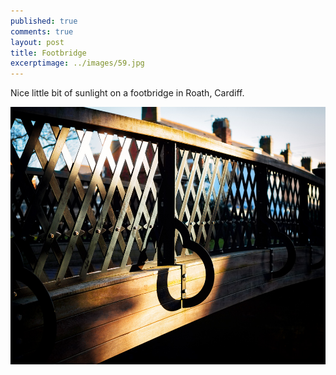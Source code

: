 ```yaml
---
published: true
comments: true
layout: post
title: Footbridge    
excerptimage: ../images/59.jpg
---
```


Nice little bit of sunlight on a footbridge in Roath, Cardiff.

[![Image 59/365	25mm	f/1.8	ISO200	1/1000](../images/59.jpg)]()